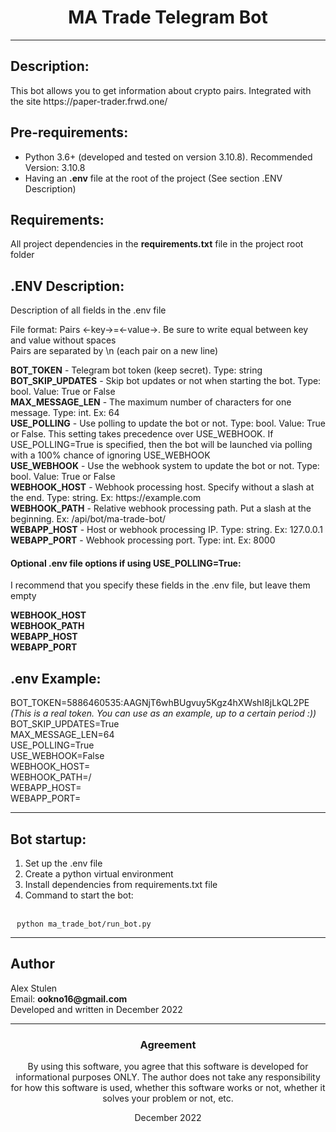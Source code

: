 <h1 style="text-align: center;">MA Trade Telegram Bot</h1>
<hr>

## Description:
<p>This bot allows you to get information about crypto pairs. Integrated with the site https://paper-trader.frwd.one/</p>

## Pre-requirements:
* Python 3.6+ (developed and tested on version 3.10.8). Recommended Version: 3.10.8
* Having an <strong>.env</strong> file at the root of the project (See section .ENV Description)

## Requirements:
All project dependencies in the <strong>requirements.txt</strong> file in the project root folder

## .ENV Description:
<p>Description of all fields in the .env file</p>
<p>
File format: Pairs <-key->=<-value->. Be sure to write equal between key and value without spaces
<br>
Pairs are separated by \n (each pair on a new line)
</p>
<strong>BOT_TOKEN</strong> - Telegram bot token (keep secret). Type: string
<br>
<strong>BOT_SKIP_UPDATES</strong> - Skip bot updates or not when starting the bot. Type: bool. Value: True or False
<br>
<strong>MAX_MESSAGE_LEN</strong> - The maximum number of characters for one message. Type: int. Ex: 64
<br>
<strong>USE_POLLING</strong> - Use polling to update the bot or not. Type: bool. Value: True or False. This setting takes precedence over USE_WEBHOOK. If USE_POLLING=True is specified, then the bot will be launched via polling with a 100% chance of ignoring USE_WEBHOOK
<br>
<strong>USE_WEBHOOK</strong> - Use the webhook system to update the bot or not. Type: bool. Value: True or False
<br>
<strong>WEBHOOK_HOST</strong> - Webhook processing host. Specify without a slash at the end. Type: string. Ex: https://example.com
<br>
<strong>WEBHOOK_PATH</strong> - Relative webhook processing path. Put a slash at the beginning. Ex: /api/bot/ma-trade-bot/
<br>
<strong>WEBAPP_HOST</strong> - Host or webhook processing IP. Type: string. Ex: 127.0.0.1
<br>
<strong>WEBAPP_PORT</strong> - Webhook processing port. Type: int. Ex: 8000
<br>

#### Optional .env file options if using USE_POLLING=True:
<p>I recommend that you specify these fields in the .env file, but leave them empty</p>

<strong>WEBHOOK_HOST</strong>
<br>
<strong>WEBHOOK_PATH</strong>
<br>
<strong>WEBAPP_HOST</strong>
<br>
<strong>WEBAPP_PORT</strong>

## .env Example:
<p>
BOT_TOKEN=5886460535:AAGNjT6whBUgvuy5Kgz4hXWshI8jLkQL2PE
<br>
<i>(This is a real token. You can use as an example, up to a certain period :))</i>
<br>  
BOT_SKIP_UPDATES=True
<br>
MAX_MESSAGE_LEN=64
<br>
USE_POLLING=True
<br>
USE_WEBHOOK=False
<br>
WEBHOOK_HOST=
<br>
WEBHOOK_PATH=/
<br>
WEBAPP_HOST=
<br>
WEBAPP_PORT=
</p>

<hr>

## Bot startup:
1. Set up the .env file
2. Create a python virtual environment
3. Install dependencies from requirements.txt file
4. Command to start the bot:
<br>  
<code style="padding: 10px;">python ma_trade_bot/run_bot.py</code>

<hr>

## Author
<p>
    Alex Stulen
    <br>
    Email: <strong>ookno16@gmail.com</strong>
    <br>
    Developed and written in December 2022
</p>

<hr>  

<h3 style="text-align: center;">Agreement</h2>
<p style="text-align: center;">By using this software, you agree that this software is developed for informational purposes ONLY. The author does not take any responsibility for how this software is used, whether this software works or not, whether it solves your problem or not, etc.</p>

<p style="text-align: center;">December 2022</p>
